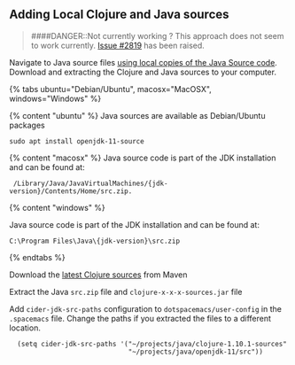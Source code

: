 ## Adding Local Clojure and Java sources

> ####DANGER::Not currently working ?
> This approach does not seem to work currently.  [Issue #2819](https://github.com/clojure-emacs/cider/issues/2819) has been raised.

Navigate to Java source files [using local copies of the Java Source code](https://docs.cider.mx/cider/config/basic_config.html#_use_a_local_copy_of_the_java_source_code).  Download and extracting the Clojure and Java sources to your computer.

{% tabs ubuntu="Debian/Ubuntu", macosx="MacOSX", windows="Windows" %}

<!-- Ubuntu Install -->
{% content "ubuntu" %}
Java sources are available as Debian/Ubuntu packages

```
sudo apt install openjdk-11-source
```

<!-- MacOSX Install -->
{% content "macosx" %}
Java source code is part of the JDK installation and can be found at:

```
 /Library/Java/JavaVirtualMachines/{jdk-version}/Contents/Home/src.zip.
```

<!-- Windows Install -->
{% content "windows" %}

Java source code is part of the JDK installation and can be found at:

```
C:\Program Files\Java\{jdk-version}\src.zip
```

{% endtabs %}

Download the [latest Clojure sources](https://repo1.maven.org/maven2/org/clojure/clojure/1.10.1/) from Maven

Extract the Java `src.zip` file and `clojure-x-x-x-sources.jar` file

Add `cider-jdk-src-paths` configuration to `dotspacemacs/user-config` in the `.spacemacs` file.  Change the paths if you extracted the files to a different location.

```elisp
  (setq cider-jdk-src-paths '("~/projects/java/clojure-1.10.1-sources"
                              "~/projects/java/openjdk-11/src"))
```
